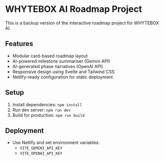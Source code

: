 # WHYTEBOX AI Roadmap Project

This is a backup version of the interactive roadmap project for WHYTEBOX AI.

## Features
- Modular card-based roadmap layout
- AI-powered milestone summariser (Gemini API)
- AI-generated phase narratives (OpenAI API)
- Responsive design using Svelte and Tailwind CSS
- Netlify-ready configuration for static deployment

## Setup
1. Install dependencies: `npm install`
2. Run dev server: `npm run dev`
3. Build for production: `npm run build`

## Deployment
- Use Netlify and set environment variables:
  - `VITE_GEMINI_API_KEY`
  - `VITE_OPENAI_API_KEY`
